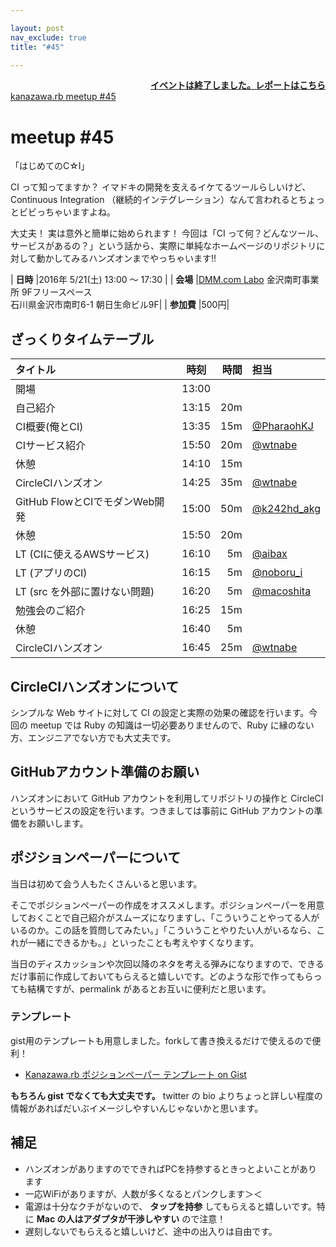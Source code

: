 ```yaml
---

layout: post
nav_exclude: true
title: "#45"

---
```


<div style="text-align: right;"><a href="/45/report"><strong>イベントは終了しました。レポートはこちら</strong></a></div>

<div class="doorkeeper-widget">
<a class="doorkeeper-registration-widget" href="https://kzrb.doorkeeper.jp/events/43523">kanazawa.rb meetup #45</a><script src="https://widgets.doorkeeper.jp/w/widget.js"></script>
</div>

# meetup #45

「はじめてのC☆I」

CI って知ってますか？ イマドキの開発を支えるイケてるツールらしいけど、 Continuous Integration （継続的インテグレーション）なんて言われるとちょっとビビっちゃいますよね。

大丈夫！ 実は意外と簡単に始められます！ 今回は「CI って何？どんなツール、サービスがあるの？」という話から、実際に単純なホームページのリポジトリに対して動かしてみるハンズオンまでやっちゃいます!!

| **日時**   |2016年 5/21(土) 13:00 〜 17:30                         |
| **会場**   |[DMM.com Labo](http://labo.dmm.com/) 金沢南町事業所 9Fフリースペース<br>石川県金沢市南町6-1 朝日生命ビル9F|
| **参加費** |500円|

## ざっくりタイムテーブル

| タイトル                       | 時刻  | 時間 | 担当                                          |
|:-------------------------------|:-----:|-----:|:----------------------------------------------|
| 開場                           | 13:00 |      |                                               |
| 自己紹介                       | 13:15 | 20m  |                                               |
| CI概要(俺とCI)                 | 13:35 | 15m  | [@PharaohKJ](https://twitter.com/PharaohKJ)   |
| CIサービス紹介                 | 15:50 | 20m  | [@wtnabe](https://twitter.com/wtnabe)         |
| 休憩                           | 14:10 | 15m  |                                               |
| CircleCIハンズオン             | 14:25 | 35m  | [@wtnabe](https://twitter.com/wtnabe)         |
| GitHub FlowとCIでモダンWeb開発 | 15:00 | 50m  | [@k242hd_akg](https://twitter.com/k242hd_akg) |
| 休憩                           | 15:50 | 20m  |                                               |
| LT (CIに使えるAWSサービス)     | 16:10 |  5m  | [@aibax](https://twitter.com/aibax)           |
| LT (アプリのCI)                | 16:15 |  5m  | [@noboru_i](https://twitter.com/noboru_i)     |
| LT (src を外部に置けない問題)  | 16:20 |  5m  | [@macoshita](https://twitter.com/macoshita)   |
| 勉強会のご紹介                 | 16:25 | 15m  |                                               |
| 休憩                           | 16:40 |  5m  |                                               |
| CircleCIハンズオン             | 16:45 | 25m  | [@wtnabe](https://twitter.com/wtnabe)         |


## CircleCIハンズオンについて

シンプルな Web サイトに対して CI の設定と実際の効果の確認を行います。今回の meetup では Ruby の知識は一切必要ありませんので、Ruby に縁のない方、エンジニアでない方でも大丈夫です。

## GitHubアカウント準備のお願い

ハンズオンにおいて GitHub アカウントを利用してリポジトリの操作と CircleCI というサービスの設定を行います。つきましては事前に GitHub アカウントの準備をお願いします。

## ポジションペーパーについて

当日は初めて会う人もたくさんいると思います。

そこでポジションペーパーの作成をオススメします。ポジションペーパーを用意しておくことで自己紹介がスムーズになりますし、「こういうことやってる人がいるのか。この話を質問してみたい。」「こういうことやりたい人がいるなら、これが一緒にできるかも。」といったことも考えやすくなります。

当日のディスカッションや次回以降のネタを考える弾みになりますので、できるだけ事前に作成しておいてもらえると嬉しいです。どのような形で作ってもらっても結構ですが、permalink があるとお互いに便利だと思います。


### テンプレート

gist用のテンプレートも用意しました。forkして書き換えるだけで使えるので便利！

 - [Kanazawa.rb ポジションペーパー テンプレート on Gist](https://gist.github.com/5a523ec3180002229a32)

**もちろん gist でなくても大丈夫です。** twitter の bio よりちょっと詳しい程度の情報があればだいぶイメージしやすいんじゃないかと思います。


## 補足

 - ハンズオンがありますのでできればPCを持参するときっとよいことがあります
 - 一応WiFiがありますが、人数が多くなるとパンクします＞＜
 - 電源は十分なクチがないので、 **タップを持参** してもらえると嬉しいです。特に **Mac の人はアダプタが干渉しやすい** ので注意！
 - 遅刻しないでもらえると嬉しいけど、途中の出入りは自由です。
